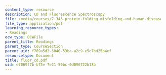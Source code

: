 ```yaml
---
content_type: resource
description: CD and Fluorescence Spectroscopy
file: /media/courses/7-343-protein-folding-misfolding-and-human-disease-fall-2004/e7069f7bb75e7e2150bc0d096722b18b_fluor_cd.pdf
file_type: application/pdf
learning_resource_types:
- Readings
ocw_type: OCWFile
parent_title: Readings
parent_type: CourseSection
parent_uid: f769a5d2-6040-53ba-a2c9-e5c7bd25b4ef
resourcetype: Document
title: fluor_cd.pdf
uid: e7069f7b-b75e-7e21-50bc-0d096722b18b
---
```


